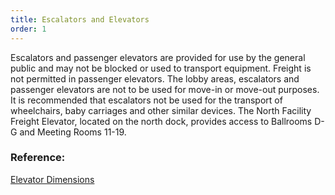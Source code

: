 ```yaml
---
title: Escalators and Elevators
order: 1
---
```


Escalators and passenger elevators are provided for use by the general public and may not be blocked or used to transport equipment. Freight is not permitted in passenger elevators. The lobby areas, escalators and passenger elevators are not to be used for move-in or move-out purposes. It is recommended that escalators not be used for the transport of wheelchairs, baby carriages and other similar devices. The North Facility Freight Elevator, located on the north dock, provides access to Ballrooms D-G and Meeting Rooms 11-19.

### Reference:

[Elevator Dimensions](https://assets.austinconventioncenter.com/2023/ACC_service_elevator_dimensions_2020.pdf)
